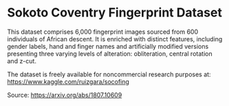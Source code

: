 # Sokoto Coventry Fingerprint Dataset

This dataset comprises 6,000 fingerprint images sourced from 600 individuals of African descent. 
It is enriched with distinct features, including gender labels, hand and finger names and artificially modified versions presenting three varying levels of alteration: obliteration, central rotation and z-cut.

The dataset is freely available for noncommercial research purposes at: https://www.kaggle.com/ruizgara/socofing

Source: https://arxiv.org/abs/1807.10609